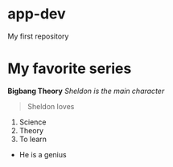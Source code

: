 # app-dev
My first repository

# My favorite series
**Bigbang Theory**
*Sheldon is the main character*
> Sheldon loves
1. Science
2. Theory
3. To learn

- He is a genius
